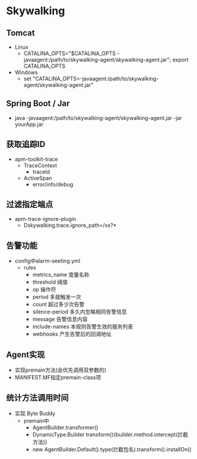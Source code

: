 # Skywalking

## Tomcat
- Linux
  - CATALINA_OPTS="$CATALINA_OPTS -javaagent:/path/to/skywalking-agent/skywalking-agent.jar"; export CATALINA_OPTS
- Windows
  - set "CATALINA_OPTS=-javaagent:/path/to/skywalking-agent/skywalking-agent.jar"
## Spring Boot / Jar
  - java -javaagent:/path/to/skywalking-agent/skywalking-agent.jar -jar yourApp.jar

## 获取追踪ID
  - apm-toolkit-trace
    - TraceContext
      - traceId
    - ActiveSpan
      - error/info/debug
  
## 过滤指定端点
  - apm-trace-ignore-plugin
    - Dskywalking.trace.ignore_path=/xx?*

## 告警功能
  - config中alarm-seeting.yml
    - rules
      - metrics_name 度量名称
      - threshold 阈值
      - op 操作符
      - period 多就触发一次
      - count 超过多少次告警
      - silence-period 多久内忽略相同告警信息
      - message 告警信息内容
      - include-names 本规则告警生效的服务列表
      - webhooks 产生告警后的回调地址

## Agent实现
  - 实现premain方法(会优先调用双参数的)
  - MANIFEST.MF指定premain-class项

## 统计方法调用时间
  - 实现 Byte Buddy 
    - premain中
      - AgentBuilder.transformer()
      - DynamicType.Builder transform(){builder.method.intercept(拦截方法)}
      - new AgentBuilder.Default().type(拦截包名).transform().installOn()